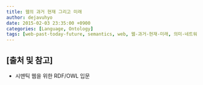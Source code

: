 ```yaml
---
title: 웹의 과거 현재 그리고 미래
author: dejavuhyo
date: 2015-02-03 23:35:00 +0900
categories: [Language, Ontology]
tags: [web-past-today-future, semantics, web, 웹-과거-현재-미래, 의미-네트워크, 시맨틱스, 웹]
---
```


## [출처 및 참고]
* 시맨틱 웹을 위한 RDF/OWL 입문
